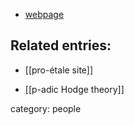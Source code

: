 
* [webpage](http://www.math.ias.edu/~bhattb/)

## Related entries:

* [[pro-étale site]]

* [[p-adic Hodge theory]]

category: people

